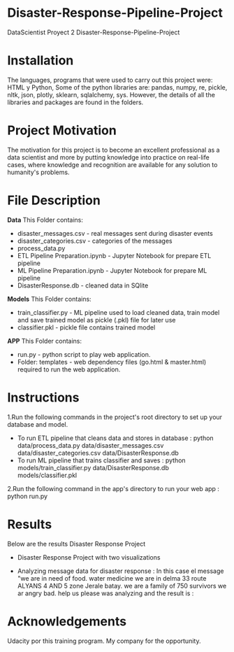 # Disaster-Response-Pipeline-Project
DataScientist
Proyect 2 Disaster-Response-Pipeline-Project

# Installation

The languages, programs that were used to carry out this project were: HTML y Python, Some of the python libraries are: pandas, numpy, re, pickle, nltk, json, plotly, sklearn, sqlalchemy, sys. However, the details of all the libraries and packages are found in the folders.

# Project Motivation

The motivation for this project is to become an excellent professional as a data scientist and more by putting knowledge into practice on real-life cases, where knowledge and recognition are available for any solution to humanity's problems.

# File Description

**Data**
This Folder contains:

- disaster_messages.csv - real messages sent during disaster events
- disaster_categories.csv - categories of the messages
- process_data.py  
- ETL Pipeline Preparation.ipynb - Jupyter Notebook for prepare ETL pipeline
- ML Pipeline Preparation.ipynb - Jupyter Notebook for prepare ML pipeline
- DisasterResponse.db - cleaned data in SQlite

**Models**
This Folder contains:
- train_classifier.py - ML pipeline used to load cleaned data, train model and save trained model as pickle (.pkl) file for later use
- classifier.pkl - pickle file contains trained model

**APP**
This Folder contains:
- run.py - python script to play web application.
- Folder: templates - web dependency files (go.html & master.html) required to run the web application.

# Instructions

1.Run the following commands in the project's root directory to set up your database and model.

- To run ETL pipeline that cleans data and stores in database : python data/process_data.py data/disaster_messages.csv data/disaster_categories.csv data/DisasterResponse.db
- To run ML pipeline that trains classifier and saves : python models/train_classifier.py data/DisasterResponse.db models/classifier.pkl

2.Run the following command in the app's directory to run your web app : python run.py

# Results
Below are the results Disaster Response Project
- Disaster Response Project with two visualizations



- Analyzing message data for disaster response : In this case el message "we are in need of food. water medicine we are in delma 33 route ALYANS 4 AND 5 zone Jerale batay. we are a family of 750 survivors we ar angry bad. help us please was analyzing and the result is :


























# Acknowledgements
Udacity por this training program.
My company for the opportunity.
